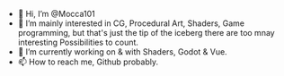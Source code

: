 - 👋 Hi, I’m @Mocca101
- 👀 I’m mainly interested in CG, Procedural Art, Shaders, Game programming, but that's just the tip of the iceberg there are too mnay interesting Possibilities to count.
- 🌱 I’m currently working on & with Shaders, Godot & Vue.
- 📫 How to reach me, Github probably.
<!--- - 💞️ I’m looking to collaborate on ... --->

<!---
Mocca101/Mocca101 is a ✨ special ✨ repository because its `README.md` (this file) appears on your GitHub profile.
You can click the Preview link to take a look at your changes.
--->
